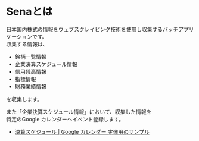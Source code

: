 # Senaとは

日本国内株式の情報をウェブスクレイピング技術を使用し収集するバッチアプリケーションです。  
収集する情報は、

* 銘柄一覧情報
* 企業決算スケジュール情報
* 信用残高情報
* 指標情報
* 財務業績情報

を収集します。

また「企業決算スケジュール情報」において、収集した情報を  
特定のGoogle カレンダーへイベント登録します。

* [決算スケジュール | Google カレンダー 実運用のサンプル](https://calendar.google.com/calendar/embed?src=24qrq6gcmnq39tep0bvjfjf9o8%40group.calendar.google.com&ctz=Asia/Tokyo "決算スケジュール | Google カレンダー 実運用のサンプル")
